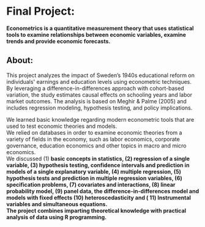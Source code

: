 # Final Project:
<b>Econometrics is a quantitative measurement theory that uses statistical tools to examine relationships between economic variables, examine trends and provide economic forecasts.</b>

## About:
This project analyzes the impact of Sweden’s 1940s educational reform on individuals' earnings and education levels using econometric techniques. By leveraging a difference-in-differences approach with cohort-based variation, the study estimates causal effects on schooling years and labor market outcomes. The analysis is based on Meghir & Palme (2005) and includes regression modeling, hypothesis testing, and policy implications.

We learned basic knowledge regarding modern econometric tools that are used to test economic theories and models.<br>
We relied on databases in order to examine economic theories from a variety of fields in the economy, such as labor economics, corporate governance, education economics and other topics in macro and micro economics.<br>
We discussed (1) <b>basic concepts in statistics<b>, (2) <b>regression of a single variable<b>, (3) <b>hypothesis testing<b>, <b>confidence intervals<b> and <b>prediction in models of a single explanatory variable<b>, (4) <b>multiple regression<b>, (5) <b>hypothesis tests and prediction in multiple regression variables<b>, (6)<b> specification problems<b>, (7) <b>covariates and interactions<b>, (8) <b>linear probability model<b>, (9)<b> panel data<b>, <b>the difference-in-differences model and models with fixed effects <b>(10) <b>heteroscedasticity <b>and ( 11)<b> Instrumental variables and simultaneous equations.<b><br>
The project combines imparting theoretical knowledge with practical analysis of data using R programming.
